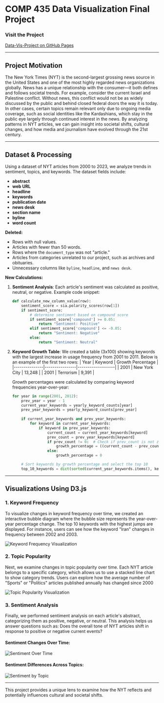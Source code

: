 # COMP 435 Data Visualization Final Project

### Visit the Project
[Data-Vis-Project on GitHub Pages](https://ebrooks2002.github.io/Data-Vis-Project/)

---

## Project Motivation
The New York Times (NYT) is the second-largest grossing news source in the United States and one of the most highly regarded news organizations globally. News has a unique relationship with the consumer—it both defines and follows societal trends. For example, consider the current Israel and Palestine conflict. Without news, this conflict would not be as widely discussed by the public and behind closed federal doors the way it is today. In other cases, certain topics remain relevant only due to ongoing media coverage, such as social identities like the Kardashians, which stay in the public eye largely through continued interest in the news. By analyzing patterns in NYT articles, we can gain insight into societal shifts, cultural changes, and how media and journalism have evolved through the 21st century.

---

## Dataset & Processing

Using a dataset of NYT articles from 2000 to 2023, we analyze trends in sentiment, topics, and keywords. The dataset fields include:

- **abstract**
- **web URL**
- **headline**
- **keywords**
- **publication date**
- **news desk**
- **section name**
- **byline**
- **word count**

**Deleted:**
- Rows with null values.
- Articles with fewer than 50 words.
- Rows where the `document_type` was not "article."
- Articles from categories unrelated to our project, such as archives and obituaries.
- Unnecessary columns like `byline`, `headline`, and `news desk`.

**New Calculations:**

1. **Sentiment Analysis**: Each article's sentiment was calculated as positive, neutral, or negative. Example code snippet:
   ```python
   def calculate_new_column_value(row):
       sentiment_score = sia.polarity_scores(row[1])
       if sentiment_score:
           # determine sentiment based on compound score
           if sentiment_score['compound'] >= 0.05:
               return "Sentiment: Positive"
           elif sentiment_score['compound'] <= -0.05:
               return "Sentiment: Negative"
           else:
               return "Sentiment: Neutral"
   ```

2. **Keyword Growth Table**: We created a table (3x100) showing keywords with the largest increase in usage frequency from 2001 to 2011. Below is an example of the first two rows:
   | Year          | Keyword        | Growth Percentage |
   |---------------|----------------|-------------------|
   | 2001          | New York City  | 13,248           |
   | 2001          | Terrorism      | 9,391            |

   Growth percentages were calculated by comparing keyword frequencies year-over-year:
   ```python
   for year in range(2001, 2012):
       prev_year = year - 1
       current_year_keywords = yearly_keyword_counts[year]
       prev_year_keywords = yearly_keyword_counts[prev_year]
       
       if current_year_keywords and prev_year_keywords:
           for keyword in current_year_keywords:
               if keyword in prev_year_keywords:
                   current_count = current_year_keywords[keyword]
                   prev_count = prev_year_keywords[keyword]
                   if prev_count != 0:  # Check if prev_count is not zero
                       growth_percentage = ((current_count - prev_count) / prev_count) * 100
                   else:
                       growth_percentage = 0

       # Sort keywords by growth percentage and select the top 10
       top_10_keywords = dict(sorted(current_year_keywords.items(), key=lambda item: item[1], reverse=True)[:10])
   ```

---

## Visualizations Using D3.js

### 1. Keyword Frequency
To visualize changes in keyword frequency over time, we created an interactive bubble diagram where the bubble size represents the year-over-year percentage change. The top 10 keywords with the highest jumps are displayed. For instance, users can see how the keyword "Iran" changes in frequency between 2002 and 2003.

![Keyword Frequency Visualization](https://github.com/user-attachments/assets/364b4f95-9228-40be-963c-d746a17a767c)

### 2. Topic Popularity
Next, we examine changes in topic popularity over time. Each NYT article belongs to a specific category, which allows us to use a stacked line chart to show category trends. Users can explore how the average number of "Sports" or "Politics" articles published annually has changed since 2000

![Topic Popularity Visualization](https://github.com/user-attachments/assets/19539bc8-5514-4822-b75a-deb701df5d48)

### 3. Sentiment Analysis
Finally, we performed sentiment analysis on each article's abstract, categorizing them as positive, negative, or neutral. This analysis helps us answer questions such as: Does the overall tone of NYT articles shift in response to positive or negative current events?

#### Sentiment Changes Over Time:
![Sentiment Over Time](https://github.com/user-attachments/assets/f62da9b8-cb7d-4b61-a5bd-d9e3e7cef0a8)

#### Sentiment Differences Across Topics:
![Sentiment by Topic](https://github.com/user-attachments/assets/09da3c19-9d6c-411f-a8b5-11e764159c7b)

--- 

This project provides a unique lens to examine how the NYT reflects and potentially influences cultural and societal shifts. 
